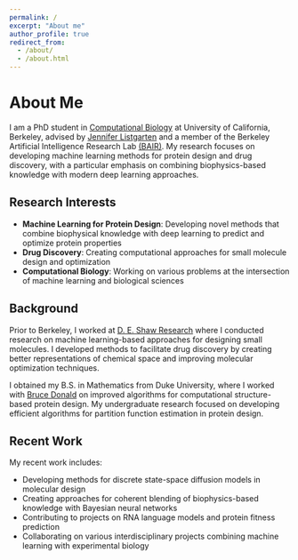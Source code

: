 ```yaml
---
permalink: /
excerpt: "About me"
author_profile: true
redirect_from: 
  - /about/
  - /about.html
---
```

<!-- <p align="center"> -->
<!--   <img src="https://hnisonoff.github.io/files/headshot_v2.jpg?raw=true" alt="Photo" style="height: 450px;"/>  -->
<!-- </p> -->

# About Me

I am a PhD student in [Computational Biology](https://ccb.berkeley.edu) at University of California, Berkeley, advised by [Jennifer Listgarten](http://www.jennifer.listgarten.com) and a member of the Berkeley Artificial Intelligence Research Lab [(BAIR)](https://bair.berkeley.edu). My research focuses on developing machine learning methods for protein design and drug discovery, with a particular emphasis on combining biophysics-based knowledge with modern deep learning approaches.

## Research Interests

- **Machine Learning for Protein Design**: Developing novel methods that combine biophysical knowledge with deep learning to predict and optimize protein properties
- **Drug Discovery**: Creating computational approaches for small molecule design and optimization
- **Computational Biology**: Working on various problems at the intersection of machine learning and biological sciences

## Background

Prior to Berkeley, I worked at [D. E. Shaw Research](https://www.deshawresearch.com) where I conducted research on machine learning-based approaches for designing small molecules. I developed methods to facilitate drug discovery by creating better representations of chemical space and improving molecular optimization techniques.

I obtained my B.S. in Mathematics from Duke University, where I worked with [Bruce Donald](https://users.cs.duke.edu/~brd/home.html) on improved algorithms for computational structure-based protein design. My undergraduate research focused on developing efficient algorithms for partition function estimation in protein design.

## Recent Work

My recent work includes:
- Developing methods for discrete state-space diffusion models in molecular design
- Creating approaches for coherent blending of biophysics-based knowledge with Bayesian neural networks
- Contributing to projects on RNA language models and protein fitness prediction
- Collaborating on various interdisciplinary projects combining machine learning with experimental biology

